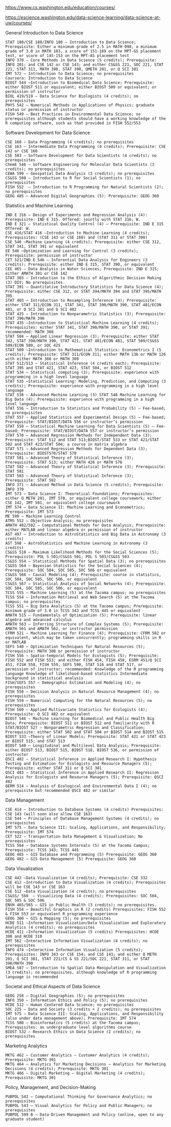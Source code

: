 https://www.cs.washington.edu/education/courses/

https://escience.washington.edu/data-science-learning/data-science-at-uw/courses/


General Introduction to Data Science

    STAT 180/CSE 180/INFO 180 – Introduction to Data Science;  Prerequisite: Either a minimum grade of 2.5 in MATH 098, a minimum grade of 3.0 in MATH 103, a score of 151-169 on the MPT-GS placement test, or score of 145-153 on the MPT-AS placement test
    INFO 370 – Core Methods in Data Science (5 credits); Prerequisite: INFO 201; and CSE 142 or CSE 143; and either CS&SS 221, SOC 221, STAT 221, STAT 311, MATH 390, STAT 390, QMETH 201, or Q SCI 381
    IMT 572 – Introduction to Data Science; no prerequisites
    Coursera: Introduction to Data Science
    BIOST 544 –Introduction to Biomedical Data Science; Prerequisite: either BIOST 511 or equivalent; either BIOST 509 or equivalent; or permission of instructor
    BIOL 419/519 – Data Science for Biologists (4 credits); no prerequisites
    PHYS 542 – Numerical Methods in Applications of Physics; graduate status or permission of instructor
    FISH 549 – Best Practices in Environmental Data Science; no prerequisites although students should have a working knowledge of the R computing software, such as that provided in FISH 552/553

Software Development for Data Science

    CSE 160 – Data Programming (4 credits); no prerequisites
    CSE 163 – Intermediate Data Programming (4 credits); Prerequisite: CSE 142 or CSE 160
    CSE 583 – Software Development for Data Scientists (4 credits); no prerequisites
    ChemE 546 – Software Engineering for Molecular Data Scientists (3 credits); no prerequisites
    CEWA 599 – Geospatial Data Analysis (3 credits); no prerequisites
    CS&SS 508 – Introduction to R for Social Scientists (1); no prerequisites
    FISH 552  – Introduction to R Programming for Natural Scientists (2); no prerequisites
    GEOG 485 – Advanced Digital Geographies (5): Prerequisite: GEOG 360

Statistics and Machine Learning

    IND E 316 – Design of Experiments and Regression Analysis (4): Prerequisite: IND E 315. Offered: jointly with STAT 316; W.
    IND E 321 – Statistical Quality Control (4) – Prerequisite: IND E 315 Offered: W.
    CSE 416/STAT 416 –Introduction to Machine Learning (4 credits); Prerequisites: (CSE 143 or CSE 160) and (STAT 311 or STAT 390)
    CSE 546 –Machine Learning (4 credits); Prerequisite: either CSE 312, STAT 341, STAT 391 or equivalent
    EE 546 –Optimization and Learning for Control (3 credits); Prerequisite: permission of instructor
    CET 521/IND E 546 – Inferential Data Analysis for Engineers (3 credits); Prerequisite: either IND E 315, STAT 390, or equivalent
    CEE 465 – Data Analysis in Water Sciences; Prerequisite: IND E 315; either AMATH 301 or CSE 142
    STAT 303 – Introduction to the Ethics of Algorithmic Decision Making (3) DIV; No prerequisites.
    STAT 391 – Quantitative Introductory Statistics for Data Science (4); Prerequisite: either CSE 312, or STAT 394/MATH 394 and STAT 395/MATH 395
    STAT 403 – Introduction to Resampling Inference (4); Prerequisite: either STAT 311/ECON 311, STAT 341, STAT 390/MATH 390, STAT 481/ECON 481, or Q SCI 381 and Q SCI 482
    STAT 425 – Introduction to Nonparametric Statistics (3); Prerequisite: STAT 390/MATH 390
    STAT 435 –Introduction to Statistical Machine Learning (4 credits); Prerequisites: either STAT 341, STAT 390/MATH 390, or STAT 391; recommended: MATH 308
    STAT 504 – Applied Linear Regression (3); Prerequisite: either STAT 342, STAT 390/MATH 390, STAT 421, STAT 481/ECON 481, STAT 509/CS&SS 509/ECON 580, or SOC 425
    STAT 509 –Introduction to Mathematical Statistics: Econometrics I (5 credits); Prerequisite: STAT 311/ECON 311; either MATH 136 or MATH 126 with either MATH 308 or MATH 309
    STAT 512/513 – Statistical Inference (4 credits each); Prerequisite: STAT 395 and STAT 421, STAT 423, STAT 504, or BIOST 512
    STAT 534 – Statistical computing (3); Prerequisite: experience with programming in a high level language
    STAT 535 –Statistical Learning: Modeling, Prediction, and Computing (3 credits); Prerequisite: experience with programming in a high level language
    STAT 538 – Advanced Machine Learning (3) STAT 548 Machine Learning for Big Data (4); Prerequisite: experience with programming in a high level language
    STAT 556 – Introduction to Statistics and Probability (5) – Fee-based; no prerequisites
    STAT 557 – Applied Statistics and Experimental Design (5) – Fee-based; Prerequisite: STAT/BIOST/DATA 556 or instructor’s permission
    STAT 558 – Statistical Machine Learning for Data Scientists (5) – Fee-based; Prerequisite: STAT/BIOST/DATA 557 or instructor’s permission
    STAT 570 – Advanced Regression Methods for Independent Data (3);  Prerequisite: STAT 512 and STAT 513;BIOST/STAT 533 or STAT 421/STAT 502 and STAT 423/STAT 504; a course in matrix algebra
    STAT 571 – Advanced Regression Methods for Dependent Data (3);  Prerequisite: BIOST570/STAT 570
    STAT 581 – Advanced Theory of Statistical Inference (3);  Prerequisite: STAT 513; either MATH 426 or MATH 576
    STAT 582 – Advanced Theory of Statistical Inference (3); Prerequisite: STAT 581
    STAT 583 – Advanced Theory of Statistical Inference (3);  Prerequisite: STAT 582
    INFO 371 – Advanced Method in Data Science (5 credits); Prerequisite: INFO 370
    IMT 573 – Data Science I: Theoretical Foundations; Prerequisites: either Q METH 201, IMT 570, or equivalent college coursework; either CSE 142, IMT 501, or equivalent college coursework
    IMT 574 – Data Science II: Machine Learning and Econometrics; Prerequisite: IMT 573
    ME 599 – Machine Learning Control
    ATMS 552 – Objective Analysis; no prerequisites
    AMATH 482/582 – Computational Methods for Data Analysis; Prerequisite: either MATLAB and linear algebra or permission of instructor
    AST 497 – Introduction to AstroStatistics and Big Data in Astronomy (3 credits)
    AST 598 – AstroStatistics and Machine Learning in Astronomy (3 credits)
    CS&SS 510 – Maximum Likelihood Methods for the Social Sciences (5); Prerequisite: POL S 501/CS&SS 501; POL S 503/CS&SS 503
    CS&SS 554 – Statistical Methods for Spatial Data (3); no prerequisites
    CS&SS 564 – Bayesian Statistics for the Social Sciences (4); Prerequisite: SOC 504, SOC 505, SOC 506 or equivalent
    CS&SS 566 – Causal Modeling (4); Prerequisite: course in statistics, SOC 504, SOC 505, SOC 506, or equivalent
    CS&SS 567 – Statistical Analysis of Social Networks (4); Prerequisite: SOC 504, SOC 505, SOC 506, or equivalent
    TCSS 555 – Machine Learning (5) at the Tacoma campus; no prerequisites
    TCSS 554 – Information Retrieval and Web Search (5) at the Tacoma campus; no prerequisites
    TCSS 551 – Big Data Analytics (5) at the Tacoma campus; Prerequisite: minimum grade of 3.0 in TCSS 343 and TCSS 445 or equivalent
    AMATH 515 – Fundamentals of Optimization (5); Prerequisite: linear algebra and advanced calculus
    AMATH 563 – Inferring Structure of Complex Systems (5); Prerequisite: AMATH 561 and AMATH 562, or instructor permission
    CFRM 521 – Machine Learning for Finance (4); Prerequisite: CFRM 502 or equivalent, which may be taken concurrently; programming skills in R or MATLAB
    SEFS 540 – Optimization Techniques for Natural Resources (5); Prerequisite: MATH 308 or permission of instructor
    FISH 556 – Spatio-temporal Models for Ecologists (5); Prerequisite: FISH 552 and FISH 553; and either FISH 454, FISH 458, ESRM 451/Q SCI 451, FISH 558, FISH 559, SEFS 590, STAT 516 and STAT 517, or permission of instructor; recommended: Knowledge of the R programming language Knowledge of likelihood-based statistics Intermediate background in statistical analysis
    FISH/SEFS 557 – Demographic Estimation and Modeling (4); no prerequisites
    FISH 558 – Decision Analysis in Natural Resource Management (4); no prerequisites
    FISH 559 – Numerical Computing for the Natural Resources (5); no prerequisites
    FISH 560 – Applied Multivariate Statistics for Ecologists (4); Prerequisite: Q SCI 482 or equivalent
    BIOST 546 – Machine Learning for Biomedical and Public Health Big Data; Prerequisite: BIOST 511 or BIOST 512 and familiarity with R
    STAT/BIOST 527 – Nonparametric Regression and Classification; Prerequisite: either STAT 502 and STAT 504 or BIOST 514 and BIOST 515
    BIOST 533 –Theory of Linear Models; Prerequisite: STAT 421 or STAT 423 or BIOST 515; and STAT 513
    BIOST 540 – Longitudinal and Multilevel Data Analysis; Prerequisite: either BIOST 513, BIOST 515, BIOST 518, BIOST 536, or permission of instructor
    QSCI 482 – Statistical Inference in Applied Research I: Hypothesis Testing and Estimation for Ecologists and Resource Managers (5); Prerequisite: either STAT 311 or Q SCI 381
    QSCI 483 – Statistical Inference in Applied Research II: Regression Analysis for Ecologists and Resource Managers (5); Prerequisite: QSCI 482
    QERM 514 – Analysis of Ecological and Environmental Data I (4); no prerequisite but recommended QSCI 482 or similar

Data Management

    CSE 414 – Introduction to Database Systems (4 credits) Prerequisites: CSE 143 (will soon also allow CSE 163)
    CSE 544 – Principles of Database Management Systems (4 credits); no prerequisites
    IMT 575 – Data Science III: Scaling, Applications, and Responsibility; Prerequisite: IMT 574
    CET 522 – Transportation Data Management & Visualization; No prerequisites
    TCSS 564 – Database Systems Internals (5) at the Tacoma Campus; Prerequisite: TCSS 343; TCSS 445
    GEOG 465 – GIS Database and Programming (5) Prerequisite: GEOG 360
    GEOG 482 – GIS Data Management (5) Prerequisite: GEOG 360

Data Visualization

    CSE 442 –Data Visualization (4 credits); Prerequisite: CSE 332
    CSE 412 –Introduction to Data Visualization (4 credits); Prerequisites will be CSE 143 or CSE 163
    CSE 512 –Data Visualization (4 credits); no prerequisites
    CS&SS/ 569  – Visualizing Data (4 credits); Prerequisites: SOC 504, SOC 505 & SOC 506
    ENVH 465/565 – GIS in Public Health (3 credits); no prerequisites.
    FISH 554 – Beautiful Graphics in R (2 credits) Prerequisites: FISH 552 & FISH 553 or equivalent R programming experience
    GEOG 360 – GIS & Mapping (5); no prerequisites
    HCDE 511 –Information Visualization/Data Visualization and Exploratory Analytics (4 credits); no prerequisites
    HCDE 411 –Information Visualization (5 credits) Prerequisites: HCDE 308 and HCDE 310
    IMT 562 –Interactive Information Visualization (4 credits); no prerequisites
    INFO 474 –Interactive Information Visualization (5 credits); Prerequisites: INFO 343 or CSE 154; and CSE 143; and either Q METH 201, Q SCI 381, STAT 221/CS & SS 221/SOC 221, STAT 311, or STAT 390/MATH 390
    SMEA 587 – Introduction to Spatial Data Manipulation and Visualization (3 credits); no prerequisites, although knowledge of R programming language is recommended

Societal and Ethical Aspects of Data Science

    GEOG 258 – Digital Geographies (5); no prerequisites
    INFO 350 – Information Ethics and Policy (5); no prerequisites
    HCDE 512 – Human Centered Data Science; no prerequisites
    SOC 225 – Data and Society (3 credits + 2 credits); no prerequisites
    IMT 575 – Data Science III: Scaling, Applications, and Responsibility (also under data management above); Prerequisite: IMT 574
    TCSS 588 – Bioinformatics (5 credits) at the Tacoma campus; Prerequisites: an undergraduate level algorithms course
    BIOST 532 – Research Ethics in Data Science (2 credits); no prerequisites

Marketing Analytics

    MKTG 462 – Customer Analytics – Customer Analytics (4 credits); Prerequisite: MKTG 301
    MKTG 464 – Analytics for Marketing Decisions – Analytics for Marketing Decisions (4 credits); Prerequisite: MKTG 301
    MKTG 466 – Digital Marketing – Digital Marketing (4 credits); Prerequisite: MKTG 301

Policy, Management, and Decision-Making

    PUBPOL 542 – Computational Thinking for Governance Analytics; no prerequisites
    PUBPOL 543 – Visual Analytics for Policy and Public Managers; no prerequisites
    PUBPOL 599 B – Data-Driven Management and Policy (online, open to any graduate student)
